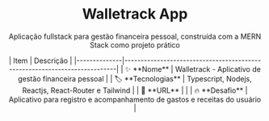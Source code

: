 <h1 align="center">Walletrack App</h1>

<p align="center">Aplicação fullstack para gestão financeira pessoal, construída com a MERN Stack como projeto prático</p>

<div align="center"> 
| Item         | Descrição                                                                 |
|--------------|---------------------------------------------------------------------------|
| ✨ **Nome**       | Walletrack - Aplicativo de gestão financeira pessoal               |
| 🏷️ **Tecnologias** | Typescript, Nodejs,  Reactjs, React-Router e Tailwind                 |
| 🚀 **URL**        |                         |
| 🔥 **Desafio**    | Aplicativo para registro e acompanhamento de gastos e receitas do usuário |
</div>
